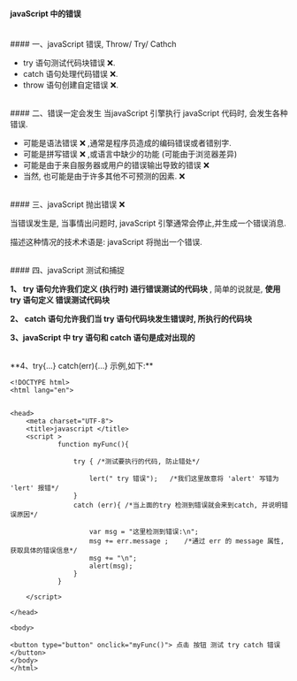 #### javaScript 中的错误


<br>
#### 一、javaScript 错误, Throw/ Try/ Cathch


- try 语句测试代码块错误 ❌.
- catch 语句处理代码错误 ❌.
- throw 语句创建自定错误 ❌.



<br>
#### 二、错误一定会发生
当javaScript 引擎执行 javaScript 代码时, 会发生各种错误.

- 可能是语法错误 ❌ ,通常是程序员造成的编码错误或者错别字.
- 可能是拼写错误 ❌ ,或语言中缺少的功能 (可能由于浏览器差异)
- 可能是由于来自服务器或用户的错误输出导致的错误 ❌
- 当然, 也可能是由于许多其他不可预测的因素. ❌







<br>
#### 三、javaScript 抛出错误 ❌

当错误发生是, 当事情出问题时, javaScript 引擎通常会停止,并生成一个错误消息.

描述这种情况的技术术语是: javaScript 将抛出一个错误.









<br>
#### 四、javaScript 测试和捕捉

**1、 try 语句允许我们定义 (执行时) 进行错误测试的代码块** , 简单的说就是, **使用try 语句定义 错误测试代码块**

**2、 catch 语句允许我们当 try 语句代码块发生错误时, 所执行的代码块**

**3、javaScript 中 try 语句和 catch 语句是成对出现的**



<br>
**4、try{...} catch(err){...} 示例,如下:** 

```
<!DOCTYPE html>
<html lang="en">


<head>
    <meta charset="UTF-8">
    <title>javascript </title>
    <script >
            function myFunc(){

                try { /*测试要执行的代码, 防止错处*/

                    lert(" try 错误");   /*我们这里故意将 'alert' 写错为 'lert' 报错*/
                }
                catch (err){ /*当上面的try 检测到错误就会来到catch, 并说明错误原因*/

                    var msg = "这里检测到错误:\n";
                    msg += err.message ;    /*通过 err 的 message 属性,获取具体的错误信息*/
                    msg += "\n";
                    alert(msg);
                }
            }

    </script>

</head>

<body>

<button type="button" onclick="myFunc()"> 点击 按钮 测试 try catch 错误</button>
</body>
</html>
```


